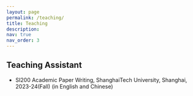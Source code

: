 ```yaml
---
layout: page
permalink: /teaching/
title: Teaching
description: 
nav: true
nav_order: 3
---
```


## Teaching Assistant

* SI200 Academic Paper Writing, ShanghaiTech University, Shanghai, 2023-24(Fall) (in English and Chinese)
